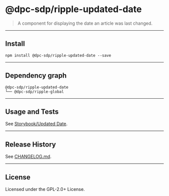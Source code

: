 # @dpc-sdp/ripple-updated-date

> A component for displaying the date an article was last changed.

--------------------------------------------------------------------------------

## Install

```shell
npm install @dpc-sdp/ripple-updated-date --save
```

--------------------------------------------------------------------------------

## Dependency graph

```shell
@dpc-sdp/ripple-updated-date
└── @dpc-sdp/ripple-global
```

--------------------------------------------------------------------------------

## Usage and Tests

See [Storybook/Updated Date](https://ripple-ripple-develop.lagoon.vicsdp.amazee.io/?selectedKind=Organisms/UpdatedDate&selectedStory=Updated%20Date).

--------------------------------------------------------------------------------

## Release History

See [CHANGELOG.md](./CHANGELOG.md).

--------------------------------------------------------------------------------

## License

Licensed under the GPL-2.0+ License.
